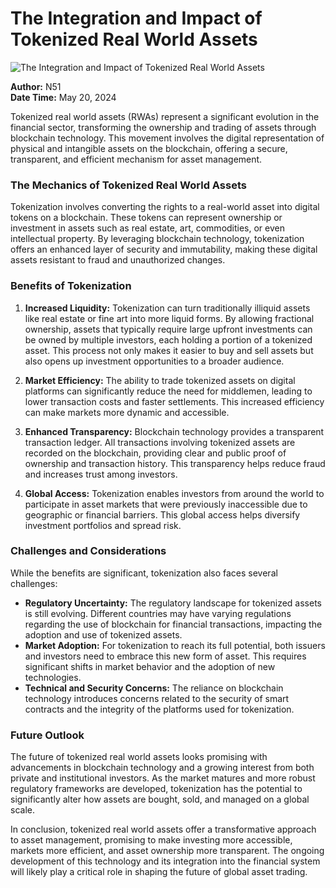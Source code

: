 
# The Integration and Impact of Tokenized Real World Assets

![The Integration and Impact of Tokenized Real World Assets](https://uploads-ssl.webflow.com/665f9886cd4e586a9a14dc8c/6697779baf3b9b14679e253c_The%20Integration%20and%20Impact%20of%20Tokenized%20Real%20World%20Assets.png)

**Author:** N51  
**Date Time:** May 20, 2024

Tokenized real world assets (RWAs) represent a significant evolution in the financial sector, transforming the ownership and trading of assets through blockchain technology. This movement involves the digital representation of physical and intangible assets on the blockchain, offering a secure, transparent, and efficient mechanism for asset management.

### The Mechanics of Tokenized Real World Assets

Tokenization involves converting the rights to a real-world asset into digital tokens on a blockchain. These tokens can represent ownership or investment in assets such as real estate, art, commodities, or even intellectual property. By leveraging blockchain technology, tokenization offers an enhanced layer of security and immutability, making these digital assets resistant to fraud and unauthorized changes.

### Benefits of Tokenization

1. **Increased Liquidity:** Tokenization can turn traditionally illiquid assets like real estate or fine art into more liquid forms. By allowing fractional ownership, assets that typically require large upfront investments can be owned by multiple investors, each holding a portion of a tokenized asset. This process not only makes it easier to buy and sell assets but also opens up investment opportunities to a broader audience.

2. **Market Efficiency:** The ability to trade tokenized assets on digital platforms can significantly reduce the need for middlemen, leading to lower transaction costs and faster settlements. This increased efficiency can make markets more dynamic and accessible.

3. **Enhanced Transparency:** Blockchain technology provides a transparent transaction ledger. All transactions involving tokenized assets are recorded on the blockchain, providing clear and public proof of ownership and transaction history. This transparency helps reduce fraud and increases trust among investors.

4. **Global Access:** Tokenization enables investors from around the world to participate in asset markets that were previously inaccessible due to geographic or financial barriers. This global access helps diversify investment portfolios and spread risk.

### Challenges and Considerations

While the benefits are significant, tokenization also faces several challenges:

- **Regulatory Uncertainty:** The regulatory landscape for tokenized assets is still evolving. Different countries may have varying regulations regarding the use of blockchain for financial transactions, impacting the adoption and use of tokenized assets.
- **Market Adoption:** For tokenization to reach its full potential, both issuers and investors need to embrace this new form of asset. This requires significant shifts in market behavior and the adoption of new technologies.
- **Technical and Security Concerns:** The reliance on blockchain technology introduces concerns related to the security of smart contracts and the integrity of the platforms used for tokenization.

### Future Outlook

The future of tokenized real world assets looks promising with advancements in blockchain technology and a growing interest from both private and institutional investors. As the market matures and more robust regulatory frameworks are developed, tokenization has the potential to significantly alter how assets are bought, sold, and managed on a global scale.

In conclusion, tokenized real world assets offer a transformative approach to asset management, promising to make investing more accessible, markets more efficient, and asset ownership more transparent. The ongoing development of this technology and its integration into the financial system will likely play a critical role in shaping the future of global asset trading.